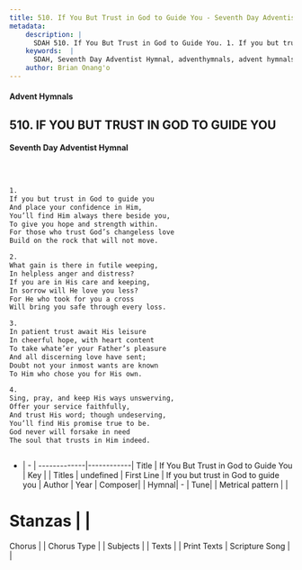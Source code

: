 ```yaml
---
title: 510. If You But Trust in God to Guide You - Seventh Day Adventist Hymnal
metadata:
    description: |
      SDAH 510. If You But Trust in God to Guide You. 1. If you but trust in God to guide you And place your confidence in Him, You’ll find Him always there beside you, To give you hope and strength within. For those who trust God’s changeless love Build on the rock that will not move.
    keywords:  |
      SDAH, Seventh Day Adventist Hymnal, adventhymnals, advent hymnals, If You But Trust in God to Guide You, If you but trust in God to guide you 
    author: Brian Onang'o
---
```


#### Advent Hymnals
## 510. IF YOU BUT TRUST IN GOD TO GUIDE YOU
#### Seventh Day Adventist Hymnal

```txt



1.
If you but trust in God to guide you
And place your confidence in Him,
You’ll find Him always there beside you,
To give you hope and strength within.
For those who trust God’s changeless love
Build on the rock that will not move.

2.
What gain is there in futile weeping,
In helpless anger and distress?
If you are in His care and keeping,
In sorrow will He love you less?
For He who took for you a cross
Will bring you safe through every loss.

3.
In patient trust await His leisure
In cheerful hope, with heart content
To take whate’er your Father’s pleasure
And all discerning love have sent;
Doubt not your inmost wants are known
To Him who chose you for His own.

4.
Sing, pray, and keep His ways unswerving,
Offer your service faithfully,
And trust His word; though undeserving,
You’ll find His promise true to be.
God never will forsake in need
The soul that trusts in Him indeed.



```

- |   -  |
-------------|------------|
Title | If You But Trust in God to Guide You |
Key |  |
Titles | undefined |
First Line | If you but trust in God to guide you |
Author | 
Year | 
Composer|  |
Hymnal|  - |
Tune|  |
Metrical pattern | |
# Stanzas |  |
Chorus |  |
Chorus Type |  |
Subjects |  |
Texts |  |
Print Texts | 
Scripture Song |  |
  

